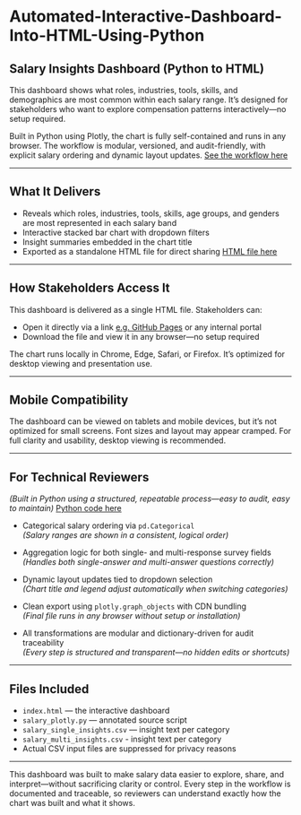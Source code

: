 # Automated-Interactive-Dashboard-Into-HTML-Using-Python
## Salary Insights Dashboard (Python to HTML)

This dashboard shows what roles, industries, tools, skills, and demographics are most common within each salary range. It’s designed for stakeholders who want to explore compensation patterns interactively—no setup required.

Built in Python using Plotly, the chart is fully self-contained and runs in any browser. The workflow is modular, versioned, and audit-friendly, with explicit salary ordering and dynamic layout updates.  [See the workflow here](workflow_diagram_plotly.txt)

---

## What It Delivers

- Reveals which roles, industries, tools, skills, age groups, and genders are most represented in each salary band  
- Interactive stacked bar chart with dropdown filters  
- Insight summaries embedded in the chart title  
- Exported as a standalone HTML file for direct sharing [HTML file here](docs/index.html)

---

## How Stakeholders Access It

This dashboard is delivered as a single HTML file. Stakeholders can:

- Open it directly via a link [e.g. GitHub Pages](https://sandygcabanes.github.io/Automated-Interactive-Dashboard-Into-HTML-Using-Python/) or any internal portal  
- Download the file and view it in any browser—no setup required  

The chart runs locally in Chrome, Edge, Safari, or Firefox. It’s optimized for desktop viewing and presentation use.

---

## Mobile Compatibility

The dashboard can be viewed on tablets and mobile devices, but it’s not optimized for small screens. Font sizes and layout may appear cramped. For full clarity and usability, desktop viewing is recommended.

---

## For Technical Reviewers  
*(Built in Python using a structured, repeatable process—easy to audit, easy to maintain)*
[Python code here](plotly_salary.py)

- Categorical salary ordering via `pd.Categorical`  
  *(Salary ranges are shown in a consistent, logical order)*

- Aggregation logic for both single- and multi-response survey fields  
  *(Handles both single-answer and multi-answer questions correctly)*

- Dynamic layout updates tied to dropdown selection  
  *(Chart title and legend adjust automatically when switching categories)*

- Clean export using `plotly.graph_objects` with CDN bundling  
  *(Final file runs in any browser without setup or installation)*

- All transformations are modular and dictionary-driven for audit traceability  
  *(Every step is structured and transparent—no hidden edits or shortcuts)*

---

## Files Included

- `index.html` — the interactive dashboard  
- `salary_plotly.py` — annotated source script  
- `salary_single_insights.csv` — insight text per category
- `salary_multi_insights.csv` - insight text per category
-  Actual CSV input files are suppressed for privacy reasons 

---

This dashboard was built to make salary data easier to explore, share, and interpret—without sacrificing clarity or control. Every step in the workflow is documented and traceable, so reviewers can understand exactly how the chart was built and what it shows.
